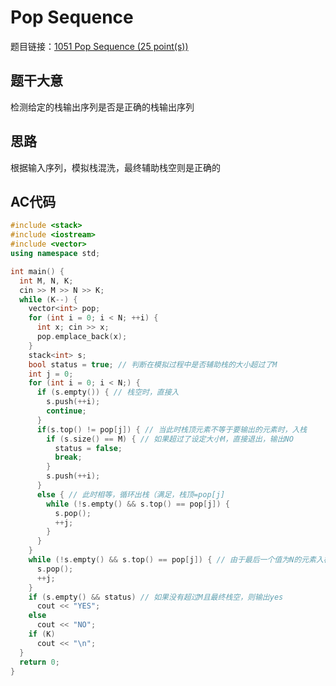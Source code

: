 # Pop Sequence
题目链接：[1051 Pop Sequence (25 point(s))](https://pintia.cn/problem-sets/994805342720868352/problems/994805427332562944)

## 题干大意

检测给定的栈输出序列是否是正确的栈输出序列

## 思路

根据输入序列，模拟栈混洗，最终辅助栈空则是正确的

## AC代码
```cpp linenums="1"
#include <stack>
#include <iostream>
#include <vector>
using namespace std;

int main() {
  int M, N, K;
  cin >> M >> N >> K;
  while (K--) {
    vector<int> pop;
    for (int i = 0; i < N; ++i) {
      int x; cin >> x;
      pop.emplace_back(x);
    }
    stack<int> s;
    bool status = true; // 判断在模拟过程中是否辅助栈的大小超过了M
    int j = 0;
    for (int i = 0; i < N;) {
      if (s.empty()) { // 栈空时，直接入
        s.push(++i);
        continue;
      }
      if(s.top() != pop[j]) { // 当此时栈顶元素不等于要输出的元素时，入栈
        if (s.size() == M) { // 如果超过了设定大小M，直接退出，输出NO
          status = false;
          break;
        }
        s.push(++i);
      }
      else { // 此时相等，循环出栈（满足，栈顶=pop[j]
        while (!s.empty() && s.top() == pop[j]) {
          s.pop();
          ++j;
        }
      }
    }
    while (!s.empty() && s.top() == pop[j]) { // 由于最后一个值为N的元素入栈后，在for循环中没有检查，所以在此检查
      s.pop();
      ++j;
    }
    if (s.empty() && status) // 如果没有超过M且最终栈空，则输出yes
      cout << "YES";
    else
      cout << "NO";
    if (K)
      cout << "\n";
  }
  return 0;
}
```
